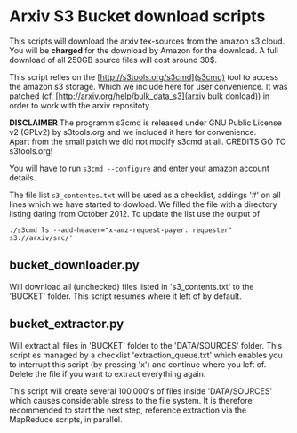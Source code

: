 # Arxiv S3 Bucket download scripts

This scripts will download the arxiv tex-sources from the amazon s3
cloud.  You will be __charged__ for the download by Amazon for the
download.  A full download of all 250GB source files will cost around
30$.

This script relies on the [http://s3tools.org/s3cmd](s3cmd) tool to
access the amazon s3 storage. Which we include here for user
convenience.  It was patched
(cf. [http://arxiv.org/help/bulk_data_s3](arxiv bulk donload)) in
order to work with the arxiv repositoty.

__DISCLAIMER__
The programm s3cmd is released under GNU Public License v2 (GPLv2) by
s3tools.org and we included it here for convenience.  
Apart from the small patch we did not modify s3cmd at all. 
CREDITS GO TO s3tools.org!

You will have to run `s3cmd --configure` and enter yout amazon account
details.

The file list `s3_contentes.txt` will be used as a checklist, addings
'#' on all lines which we have started to dowload.  We filled the file
with a directory listing dating from October 2012.  To update the list
use the output of 

`./s3cmd ls --add-header="x-amz-request-payer: requester" s3://arxiv/src/'`

## bucket_downloader.py 

Will download all (unchecked) files listed in 's3_contents.txt' to the
'BUCKET' folder.  This script resumes where it left of by default.

## bucket_extractor.py

Will extract all files in 'BUCKET' folder to the 'DATA/SOURCES'
folder. This script es managed by a checklist 'extraction_queue.txt'
which enables you to interrupt this script (by pressing 'x') and
continue where you left of. Delete the file if you want to extract
everything again.

This script will create several 100.000's of files inside 'DATA/SOURCES'
which causes considerable stress to the file system. It is therefore
recommended to start the next step, reference extraction via the MapReduce 
scripts, in parallel.
